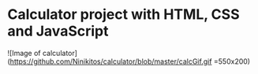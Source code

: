 # Calculator project with HTML, CSS and JavaScript


![Image of calculator](https://github.com/Ninikitos/calculator/blob/master/calcGif.gif =550x200)
